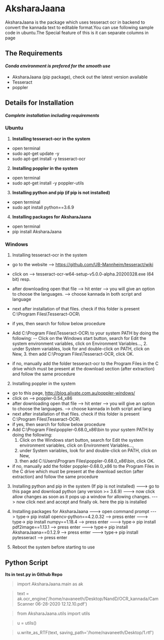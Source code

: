 # AksharaJaana

AksharaJaana is the package which uses tesseract ocr in backend to convert the kannada text to editable format.You can use
following sample code in ubuntu.The Special feature of this is it can separate columns in page


## The Requirements 
#### *Conda environment is prefered for the smooth use*
- AksharaJaana (pip package), check out the latest version available
- Tesseract 
- poppler

## Details for Installation 
#### *Complete installation including requirements*
### Ubuntu
1. **Installing tesseract-ocr in the system**
- open terminal
- sudo apt-get update -y 
- sudo apt-get install -y tesseract-ocr 

2. **Installing poppler in the system**
- open terminal
- sudo apt-get install -y poppler-utils 

3. **Installing python and pip (if pip is not installed)**
- open terminal 
- sudo apt install python==3.6.9

4. **Installing packages for AksharaJaana**
- open terminal
- pip install AksharaJaana

### Windows
1. Installing tesseract-ocr in the system 
- go to the website --> https://github.com/UB-Mannheim/tesseract/wiki
- click on --> tesseract-ocr-w64-setup-v5.0.0-alpha.20200328.exe (64 bit) resp.
- after downloading open that file --> hit enter --> you will give an option to choose the languages. --> choose kannada in both script and language
- next after installation of that files. check if this folder is present C:\Program Files\Tesseract-OCR\ 
- if yes, then search for follow below procedure
- Add C:\Program Files\Tesseract-OCR\  to your system PATH by doing the following: 
--  Click on the Windows start button, search for Edit the system environment variables, click on Environment Variables..., 
	  2. under System variables, look for and double-click on PATH, click on New,
	  3. then add C:\Program Files\Tesseract-OCR\, click OK.

- if no, manually add the folder tesseract-ocr to the Program Files in the C drive which must be present at the download section (after extraction) and follow the same procedure

2. Installing poppler in the system
- go to this page, http://blog.alivate.com.au/poppler-windows/
- click on --> poppler-0.54_x86
- after downloading open that file --> hit enter --> you will give an option to choose the languages. --> choose kannada in both script and lang
- next after installation of that files. check if this folder is present C:\Program Files\Tesseract-OCR\ 
- if yes, then search for follow below procedure
- Add C:\Program Files\poppler-0.68.0_x86\bin to your system PATH by doing the following:
	 1. Click on the Windows start button, search for Edit the system environment variables, click on Environment Variables...,
	 2. under System variables, look for and double-click on PATH, click on New,
	 3. then add C:\Users\Program Files\poppler-0.68.0_x86\bin, click OK.
- if no, manually add the folder poppler-0.68.0_x86 to the Program Files in the C drive which must be present at the download section (after extraction) and follow the same procedure

3. Installing python and pip in the system (If pip is not installed)
---> go to this page and download python (any version >= 3.6.9)
---> now click allow changes as soon as it pops up a window for allowing changes. 
---> now click next and accept and finally ok. here the pip is installed

4. Installing packages for AksharaJaana
---> open command prompt
---> type->   pip install opencv-python==4.2.0.32 --> press enter
---> type->   pip install numpy==1.18.4 --> press enter
---> type->   pip install pdf2image==1.13.1 --> press enter
---> type->   pip install AksharaJaana==0.1.2.9 --> press enter
---> type->   pip install pytesseract --> press enter

5.  Reboot the system before starting to use 



## Python Script
**Its in test.py in Github Repo** 
>import AksharaJaana.main as ak 

>text = ak.ocr_engine('/home/navaneeth/Desktop/NandD/OCR_kannada/CamScanner 06-28-2020 12.12.10.pdf')

>from AksharaJaana.utils import utils

>u = utils()

>u.write_as_RTF(text, saving_path='/home/navaneeth/Desktop/1.rtf')
